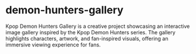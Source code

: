# demon-hunters-gallery
Kpop Demon Hunters Gallery is a creative project showcasing an interactive image gallery inspired by the Kpop Demon Hunters series. The gallery highlights characters, artwork, and fan-inspired visuals, offering an immersive viewing experience for fans.
